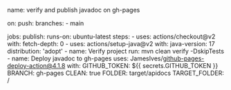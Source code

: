 name: verify and publish javadoc on gh-pages

on:
  push:
    branches:
      - main

jobs:
  publish:
    runs-on: ubuntu-latest
    steps:
      - uses: actions/checkout@v2
        with:
          fetch-depth: 0
      - uses: actions/setup-java@v2
        with:
          java-version: 17
          distribution: 'adopt'
      - name: Verify project
        run: mvn clean verify -DskipTests
      - name: Deploy javadoc to gh-pages
        uses: JamesIves/github-pages-deploy-action@4.1.8
        with:
          GITHUB_TOKEN: ${{ secrets.GITHUB_TOKEN }}
          BRANCH: gh-pages
          CLEAN: true
          FOLDER: target/apidocs
          TARGET_FOLDER: /
